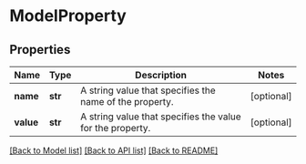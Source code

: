 # ModelProperty

## Properties
Name | Type | Description | Notes
------------ | ------------- | ------------- | -------------
**name** | **str** | A string value that specifies the name of the property. | [optional] 
**value** | **str** | A string value that specifies the value for the property. | [optional] 

[[Back to Model list]](../README.md#documentation-for-models) [[Back to API list]](../README.md#documentation-for-api-endpoints) [[Back to README]](../README.md)


